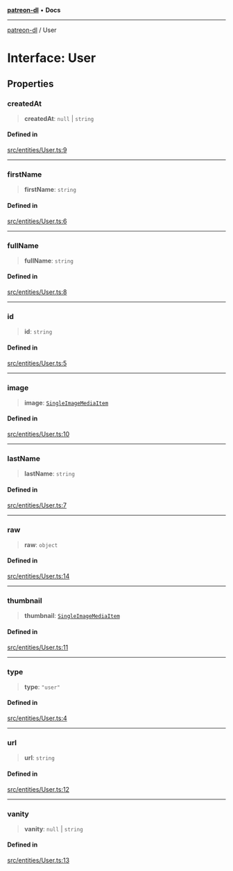 [**patreon-dl**](../README.md) • **Docs**

***

[patreon-dl](../README.md) / User

# Interface: User

## Properties

### createdAt

> **createdAt**: `null` \| `string`

#### Defined in

[src/entities/User.ts:9](https://github.com/patrickkfkan/patreon-dl/blob/794996b6269a4df0afea77da4d86f16365f2adf5/src/entities/User.ts#L9)

***

### firstName

> **firstName**: `string`

#### Defined in

[src/entities/User.ts:6](https://github.com/patrickkfkan/patreon-dl/blob/794996b6269a4df0afea77da4d86f16365f2adf5/src/entities/User.ts#L6)

***

### fullName

> **fullName**: `string`

#### Defined in

[src/entities/User.ts:8](https://github.com/patrickkfkan/patreon-dl/blob/794996b6269a4df0afea77da4d86f16365f2adf5/src/entities/User.ts#L8)

***

### id

> **id**: `string`

#### Defined in

[src/entities/User.ts:5](https://github.com/patrickkfkan/patreon-dl/blob/794996b6269a4df0afea77da4d86f16365f2adf5/src/entities/User.ts#L5)

***

### image

> **image**: [`SingleImageMediaItem`](SingleImageMediaItem.md)

#### Defined in

[src/entities/User.ts:10](https://github.com/patrickkfkan/patreon-dl/blob/794996b6269a4df0afea77da4d86f16365f2adf5/src/entities/User.ts#L10)

***

### lastName

> **lastName**: `string`

#### Defined in

[src/entities/User.ts:7](https://github.com/patrickkfkan/patreon-dl/blob/794996b6269a4df0afea77da4d86f16365f2adf5/src/entities/User.ts#L7)

***

### raw

> **raw**: `object`

#### Defined in

[src/entities/User.ts:14](https://github.com/patrickkfkan/patreon-dl/blob/794996b6269a4df0afea77da4d86f16365f2adf5/src/entities/User.ts#L14)

***

### thumbnail

> **thumbnail**: [`SingleImageMediaItem`](SingleImageMediaItem.md)

#### Defined in

[src/entities/User.ts:11](https://github.com/patrickkfkan/patreon-dl/blob/794996b6269a4df0afea77da4d86f16365f2adf5/src/entities/User.ts#L11)

***

### type

> **type**: `"user"`

#### Defined in

[src/entities/User.ts:4](https://github.com/patrickkfkan/patreon-dl/blob/794996b6269a4df0afea77da4d86f16365f2adf5/src/entities/User.ts#L4)

***

### url

> **url**: `string`

#### Defined in

[src/entities/User.ts:12](https://github.com/patrickkfkan/patreon-dl/blob/794996b6269a4df0afea77da4d86f16365f2adf5/src/entities/User.ts#L12)

***

### vanity

> **vanity**: `null` \| `string`

#### Defined in

[src/entities/User.ts:13](https://github.com/patrickkfkan/patreon-dl/blob/794996b6269a4df0afea77da4d86f16365f2adf5/src/entities/User.ts#L13)
